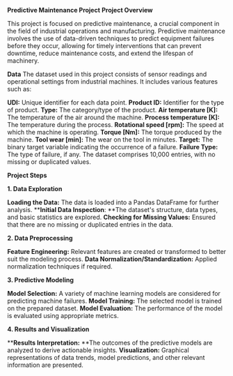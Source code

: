**Predictive Maintenance Project**
**Project Overview**

This project is focused on predictive maintenance, a crucial component in the field of industrial operations and manufacturing. Predictive maintenance involves the use of data-driven techniques to predict equipment failures before they occur, allowing for timely interventions that can prevent downtime, reduce maintenance costs, and extend the lifespan of machinery.

**Data**
The dataset used in this project consists of sensor readings and operational settings from industrial machines. It includes various features such as:

**UDI:** Unique identifier for each data point.
**Product ID:** Identifier for the type of product.
**Type:** The category/type of the product.
**Air temperature [K]:** The temperature of the air around the machine.
**Process temperature [K]:** The temperature during the process.
**Rotational speed [rpm]:** The speed at which the machine is operating.
**Torque [Nm]:** The torque produced by the machine.
**Tool wear [min]:** The wear on the tool in minutes.
**Target:** The binary target variable indicating the occurrence of a failure.
**Failure Type:** The type of failure, if any.
The dataset comprises 10,000 entries, with no missing or duplicated values.

**Project Steps**

**1. Data Exploration**

**Loading the Data:** 
The data is loaded into a Pandas DataFrame for further analysis.
****Initial Data Inspection**:
**The dataset's structure, data types, and basic statistics are explored.
**Checking for Missing Values:** 
Ensured that there are no missing or duplicated entries in the data.

**2. Data Preprocessing**

**Feature Engineering:** 
Relevant features are created or transformed to better suit the modeling process.
**Data Normalization/Standardization:** 
Applied normalization techniques if required.

**3. Predictive Modeling**

**Model Selection:** 
A variety of machine learning models are considered for predicting machine failures.
**Model Training:**
The selected model is trained on the prepared dataset.
**Model Evaluation:** 
The performance of the model is evaluated using appropriate metrics.

**4. Results and Visualization**

****Results Interpretation:**
**The outcomes of the predictive models are analyzed to derive actionable insights.
**Visualization:**
Graphical representations of data trends, model predictions, and other relevant information are presented.
